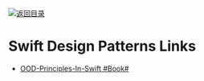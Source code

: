 [![返回目录](https://user-images.githubusercontent.com/5803001/38079637-ff0abcf0-3371-11e8-9b76-ad651620afc7.jpg)](https://github.com/wxyyxc1992/Awesome-Lists)

# Swift Design Patterns Links

- [OOD-Principles-In-Swift #Book#](https://github.com/ochococo/OOD-Principles-In-Swift)
